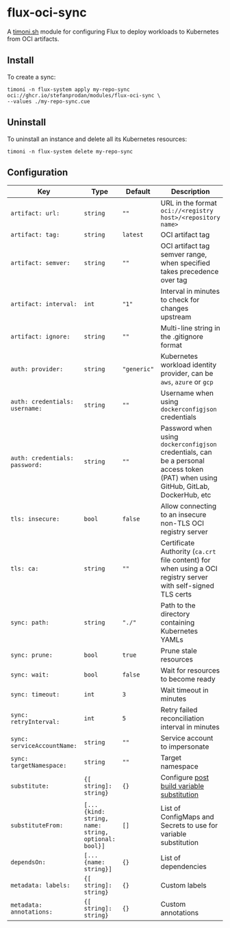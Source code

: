 # flux-oci-sync

A [timoni.sh](http://timoni.sh) module for configuring Flux
to deploy workloads to Kubernetes from OCI artifacts.

## Install

To create a sync:

```shell
timoni -n flux-system apply my-repo-sync oci://ghcr.io/stefanprodan/modules/flux-oci-sync \
--values ./my-repo-sync.cue
```

## Uninstall

To uninstall an instance and delete all its Kubernetes resources:

```shell
timoni -n flux-system delete my-repo-sync
```

## Configuration

| Key                            | Type                  | Default     | Description                                                                                                                                |
|--------------------------------|-----------------------|-------------|--------------------------------------------------------------------------------------------------------------------------------------------|
| `artifact: url:`               | `string`              | `""`        | URL in the format `oci://<registry host>/<repository name>`                                                                                |
| `artifact: tag:`               | `string`              | `latest`    | OCI artifact tag                                                                                                                           |
| `artifact: semver:`            | `string`              | `""`        | OCI artifact tag semver range, when specified takes precedence over tag                                                                    |
| `artifact: interval:`          | `int`                 | `"1"`       | Interval in minutes to check for changes upstream                                                                                          |
| `artifact: ignore:`            | `string`              | `""`        | Multi-line string in the .gitignore format                                                                                                 |
| `auth: provider:`              | `string`              | `"generic"` | Kubernetes workload identity provider, can be  `aws`, `azure` or `gcp`                                                                     |
| `auth: credentials: username:` | `string`              | `""`        | Username when using `dockerconfigjson` credentials                                                                                         |
| `auth: credentials: password:` | `string`              | `""`        | Password when using `dockerconfigjson` credentials, can be a personal access token (PAT) when using GitHub, GitLab, DockerHub, etc         |
| `tls: insecure:`               | `bool`                | `false`     | Allow connecting to an insecure non-TLS OCI registry server                                                                                |
| `tls: ca:`                     | `string`              | `""`        | Certificate Authority (`ca.crt` file content) for when using a OCI registry server with self-signed TLS certs                              |
| `sync: path:`                  | `string`              | `"./"`      | Path to the directory containing Kubernetes YAMLs                                                                                          |
| `sync: prune:`                 | `bool`                | `true`      | Prune stale resources                                                                                                                      |
| `sync: wait:`                  | `bool`                | `false`     | Wait for resources to become ready                                                                                                         |
| `sync: timeout:`               | `int`                 | `3`         | Wait timeout in minutes                                                                                                                    |
| `sync: retryInterval:`         | `int`                 | `5`         | Retry failed reconciliation interval in minutes                                                                                            |
| `sync: serviceAccountName:`    | `string`              | `""`        | Service account to impersonate                                                                                                             |
| `sync: targetNamespace:`       | `string`              | `""`        | Target namespace                                                                                                                           |
| `substitute:`                  | `{[ string]: string}` | `{}`        | Configure [post build variable substitution](https://fluxcd.io/flux/components/kustomize/kustomizations/#post-build-variable-substitution) |
| `substituteFrom:`              | `[...{kind: string, name: string, optional: bool}]` | `[]`        | List of ConfigMaps and Secrets to use for variable substitution                                                                             |
| `dependsOn:`                   | `[...{name: string}]` | `{}`        | List of dependencies                                                                                                                       |
| `metadata: labels:`            | `{[ string]: string}` | `{}`        | Custom labels                                                                                                                              |
| `metadata: annotations:`       | `{[ string]: string}` | `{}`        | Custom annotations                                                                                                                         |
